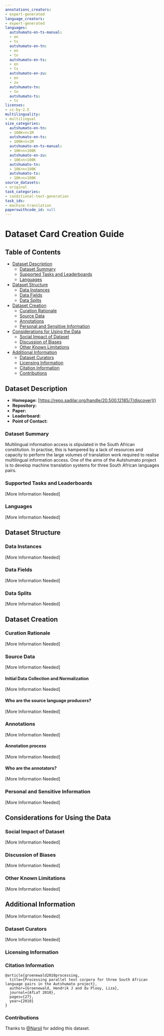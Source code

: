 ```yaml
---
annotations_creators:
- expert-generated
language_creators:
- expert-generated
languages:
  autshumato-en-ts-manual:
  - en
  - ts
  autshumato-en-tn:
  - en
  - tn
  autshumato-en-ts:
  - en
  - ts
  autshumato-en-zu:
  - en
  - zu
  autshumato-tn:
  - tn
  autshumato-ts:
  - ts
licenses:
- cc-by-2.5
multilinguality:
- multilingual
size_categories:
  autshumato-en-tn:
  - 100K<n<1M
  autshumato-en-ts:
  - 100K<n<1M
  autshumato-en-ts-manual:
  - 10K<n<100K
  autshumato-en-zu:
  - 10K<n<100K
  autshumato-tn:
  - 10K<n<100K
  autshumato-ts:
  - 10K<n<100K
source_datasets:
- original
task_categories:
- conditional-text-generation
task_ids:
- machine-translation
paperswithcode_id: null
---
```


# Dataset Card Creation Guide

## Table of Contents
- [Dataset Description](#dataset-description)
  - [Dataset Summary](#dataset-summary)
  - [Supported Tasks and Leaderboards](#supported-tasks-and-leaderboards)
  - [Languages](#languages)
- [Dataset Structure](#dataset-structure)
  - [Data Instances](#data-instances)
  - [Data Fields](#data-fields)
  - [Data Splits](#data-splits)
- [Dataset Creation](#dataset-creation)
  - [Curation Rationale](#curation-rationale)
  - [Source Data](#source-data)
  - [Annotations](#annotations)
  - [Personal and Sensitive Information](#personal-and-sensitive-information)
- [Considerations for Using the Data](#considerations-for-using-the-data)
  - [Social Impact of Dataset](#social-impact-of-dataset)
  - [Discussion of Biases](#discussion-of-biases)
  - [Other Known Limitations](#other-known-limitations)
- [Additional Information](#additional-information)
  - [Dataset Curators](#dataset-curators)
  - [Licensing Information](#licensing-information)
  - [Citation Information](#citation-information)
  - [Contributions](#contributions)

## Dataset Description

- **Homepage:** [https://repo.sadilar.org/handle/20.500.12185/7/discover]()
- **Repository:** []()
- **Paper:** []()
- **Leaderboard:** []()
- **Point of Contact:** []()

### Dataset Summary

Multilingual information access is stipulated in the South African constitution. In practise, this
is hampered by a lack of resources and capacity to perform the large volumes of translation
work required to realise multilingual information access. One of the aims of the Autshumato
project is to develop machine translation systems for three South African languages pairs.

### Supported Tasks and Leaderboards

[More Information Needed]

### Languages

[More Information Needed]

## Dataset Structure

### Data Instances

[More Information Needed]

### Data Fields

[More Information Needed]

### Data Splits

[More Information Needed]

## Dataset Creation

### Curation Rationale

[More Information Needed]

### Source Data

[More Information Needed]

#### Initial Data Collection and Normalization

[More Information Needed]

#### Who are the source language producers?

[More Information Needed]

### Annotations

[More Information Needed]

#### Annotation process

[More Information Needed]

#### Who are the annotators?

[More Information Needed]

### Personal and Sensitive Information

[More Information Needed]


## Considerations for Using the Data

### Social Impact of Dataset

[More Information Needed]

### Discussion of Biases

[More Information Needed]

### Other Known Limitations

[More Information Needed]

## Additional Information

[More Information Needed]

### Dataset Curators

[More Information Needed]

### Licensing Information


### Citation Information

```
@article{groenewald2010processing,
  title={Processing parallel text corpora for three South African language pairs in the Autshumato project},
  author={Groenewald, Hendrik J and du Plooy, Liza},
  journal={AfLaT 2010},
  pages={27},
  year={2010}
}
```

### Contributions

Thanks to [@Narsil](https://github.com/Narsil) for adding this dataset.